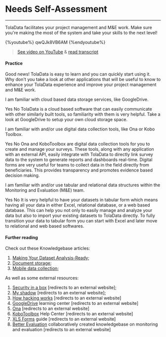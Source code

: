 # Needs Self-Assessment

---

TolaData facilitates your project management and M&E work. Make sure you're making the most of the system and take your skills to the next level!

{%youtube%} qwQJk8VB6AM {%endyoutube%}  
> [See video on YouTube](https://www.youtube.com/embed/qwQJk8VB6AM?rel=0) & [read transcript](https://docs.google.com/document/d/1DCaeMviBwSO5hGSfeh6Y9McPI6D1dzxJyDs5kKa4wug/edit#heading=h.i0ql8wjixfnz)

#### Practice  

Good news! TolaData is easy to learn and you can quickly start using it. Why don't you take a look at other applications that will be useful to know to enhance your TolaData experience and improve your project management and M&E work.

<quiz>
<question> 
<p>I am familiar with cloud based data storage services, like GoogleDrive.</p>
<answer correct>Yes</answer>  
<answer>No</answer>
<explanation>TolaData is a cloud based software that can easily communicate with other similarly built tools, so familiarity with them is very helpful. Take a look at GoogleDrive to setup your own cloud storage space.</explanation>
</question>
<question> 
<p>I am familiar with and/or use digital data collection tools, like Ona or Kobo Toolbox.</p>
<answer correct>Yes</answer>  
<answer>No</answer>
<explanation>Ona and KoboToolbox are digital data collection tools for you to create and manage your surveys. These tools, along with any application with an external API, easily integrate with TolaData to directly link survey data to the system to generate reports and dashboards real-time. Digital forms are very useful for teams to collect data in the field directly from beneficiaries. This provides transparency and promotes evidence based decision making. </explanation>
</question>
<question> 
<p>I am familiar with and/or use tabular and relational data structures within the Monitoring and Evaluation (M&E) team.</p>
<answer correct>Yes</answer>  
<answer>No</answer>
<explanation>It is very helpful to have your datasets in tabular form which means having all your data in either Excel, relational database, or a web based database. This can help you not only to easily manage and analyze your data but also to import your existing datasets to TolaData directly. To fully transition your data to tabular form you can start with Excel and later move to relational and web based softwares.</explanation>
</question>
</quiz> 

#### Further reading

Check out these Knowledgebase articles: 

1. [Making Your Dataset Analysis-Ready](https://help.toladata.com/making-your-dataset-analysis-ready.html);
2. [Document storage](https://help.toladata.com/document-storage.html);
3. [Mobile data collection](https://help.toladata.com/mobile-data-collection.html);

As well as some external resources:
 
1. [Security in a box](https://securityinabox.org/en/) [redirects to an external website];
2. [My shadow](https://myshadow.org/) [redirects to an external website];
3. [How hacking works](https://motherboard.vice.com/en_us/topic/how-hacking-works) \[redirects to an external website\]
4. [GoogleDrive](https://gsuite.google.com/learning-center/products/drive/get-started/#!/) learning center \[redirects to an external website\]
5. [Ona](https://ona.io/home/) \[redirects to an external website\]
6. [KoboToolbox](http://help.kobotoolbox.org/) Help Center \[redirects to an external website\]
7. [XLS Forms](http://xlsform.org/) guide \[redirects to an external website\]
8. [Better Evaluation](http://www.betterevaluation.org/en) collaboratively created knowledgebase on monitoring and evaluation \[redirects to an external website\]









